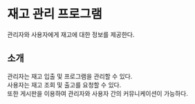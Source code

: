 # 재고 관리 프로그램
관리자와 사용자에게 재고에 대한 정보를 제공한다.
## 소개
관리자는 재고 입출 및 프로그램을 관리할 수 있다.   
사용자는 재고 조회 및 출고를 요청할 수 있다.    
또한 게시판을 이용하여 관리자와 사용자 간의
커뮤니케이션이 가능하다.
